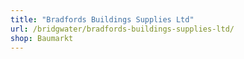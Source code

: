 ```yaml
---
title: "Bradfords Buildings Supplies Ltd"
url: /bridgwater/bradfords-buildings-supplies-ltd/
shop: Baumarkt
---
```


